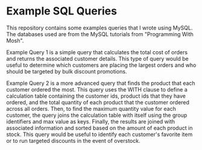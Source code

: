 # Example SQL Queries
This repository contains some examples queries that I wrote using MySQL. The databases used are from the MySQL tutorials from "Programming With Mosh".

Example Query 1 is a simple query that calculates the total cost of orders and returns the associated customer details. This type of query would be useful to determine which customers are placing the largest orders and who should be targeted by bulk discount promotions.

Example Query 2 is a more advanced query that finds the product that each customer ordered the most. This query uses the WITH clause to define a calculation table containing the customer ids, product ids that they have ordered, and the total quantity of each product that the customer ordered across all orders. Then, to find the maximum quantity value for each customer, the query joins the calculation table with itself using the group identifiers and max value as keys. Finally, the results are joined with associated information and sorted based on the amount of each product in stock. This query would be useful to identify each customer's favorite item or to run targeted discounts in the event of overstock. 
